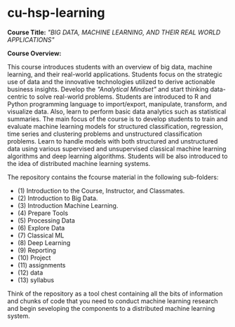 # cu-hsp-learning

**Course Title:** *"BIG DATA, MACHINE LEARNING, AND THEIR REAL WORLD APPLICATIONS"*

**Course Overview:** 

This course introduces students with an overview of big data, machine learning, and their real-world applications. 
Students focus on the strategic use of data and the innovative technologies utilized to derive actionable business insights. 
Develop the *"Analytical Mindset"* and start thinking data-centric to solve real-world problems. 
Students are introduced to R and Python programming language to import/export, manipulate, transform, and visualize data. 
Also, learn to perform basic data analytics such as statistical summaries. 
The main focus of the course is to develop students to train and evaluate machine learning models for structured classification, regression, time series and clustering problems and unstructured classification problems. 
Learn to handle models with both structured and unstructured data using various supervised and unsupervised classical machine learning algorithms and deep learning algorithms. 
Students will be also introduced to the idea of distributed machine learning systems. 

The repository contains the fcourse material in the following sub-folders:

- (1) Introduction to the Course, Instructor, and Classmates. 
- (2) Introduction to Big Data. 
- (3) Introduction Machine Learning. 
- (4) Prepare Tools
- (5) Processing Data
- (6) Explore Data
- (7) Classical ML
- (8) Deep Learning 
- (9) Reporting 
- (10) Project
- (11) assignments
- (12) data
- (13) syllabus

Think of the repository as a tool chest containing all the bits of information and chunks of code that you need to conduct machine learning research and begin seveloping the components to a distributed machine learning system. 
